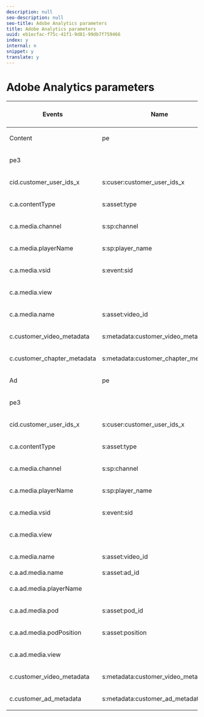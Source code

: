 ```yaml
---
description: null
seo-description: null
seo-title: Adobe Analytics parameters
title: Adobe Analytics parameters
uuid: eb1ecfac-f75c-41f1-9d81-99db7f759466
index: y
internal: n
snippet: y
translate: y
---
```


# Adobe Analytics parameters



<table id="table_2853201180394C8CB51891ACEF525852"> 
 <thead> 
  <tr> 
   <th colname="col1" class="entry">Events</th> 
   <th colname="col2" class="entry">Name</th> 
   <th colname="col3" class="entry">Heartbeat Mapping Parameter</th> 
   <th colname="col4" class="entry">Required / Optional</th> 
   <th colname="col5" class="entry">Value Range</th> 
  </tr> 
 </thead>
 <tbody> 
  <tr> 
   <td morerows="10" colname="col1">Content</td> 
   <td colname="col2"> <p><span class="codeph">pe</span> </p> </td> 
   <td colname="col3"> </td> 
   <td colname="col4"> <p>R</p> </td> 
   <td colname="col5"> <p><span class="codeph">ms_s</span> </p> </td> 
  </tr> 
  <tr> 
   <td colname="col2"> <p><span class="codeph">pe3</span> </p> </td> 
   <td colname="col3"> </td> 
   <td colname="col4"> <p>R</p> </td> 
   <td colname="col5"> <p><span class="codeph">video</span> </p> </td> 
  </tr> 
  <tr> 
   <td colname="col2"><span class="codeph">cid.customer_user_ids_x</span> </td> 
   <td colname="col3"> <p><span class="codeph">s:cuser:customer_user_ids_x</span> </p> </td> 
   <td colname="col4"> <p>O</p> </td> 
   <td colname="col5"> </td> 
  </tr> 
  <tr> 
   <td colname="col2"> <p><span class="codeph">c.a.contentType</span> </p> </td> 
   <td colname="col3"> <p><span class="codeph">s:asset:type</span> </p> </td> 
   <td colname="col4"> <p>R</p> </td> 
   <td colname="col5"> </td> 
  </tr> 
  <tr> 
   <td colname="col2"> <p><span class="codeph">c.a.media.channel</span> </p> </td> 
   <td colname="col3"> <p><span class="codeph">s:sp:channel</span> </p> </td> 
   <td colname="col4"> <p>R</p> </td> 
   <td colname="col5"> </td> 
  </tr> 
  <tr> 
   <td colname="col2"> <p><span class="codeph">c.a.media.playerName</span> </p> </td> 
   <td colname="col3"> <p><span class="codeph">s:sp:player_name</span> </p> </td> 
   <td colname="col4"> <p>O</p> </td> 
   <td colname="col5"> </td> 
  </tr> 
  <tr> 
   <td colname="col2"> <p><span class="codeph">c.a.media.vsid</span> </p> </td> 
   <td colname="col3"> <p><span class="codeph">s:event:sid</span> </p> </td> 
   <td colname="col4"> <p>R</p> </td> 
   <td colname="col5"> </td> 
  </tr> 
  <tr> 
   <td colname="col2"> <p><span class="codeph">c.a.media.view</span> </p> </td> 
   <td colname="col3"> </td> 
   <td colname="col4"> <p>R</p> </td> 
   <td colname="col5"> <p><span class="codeph">TRUE</span> </p> </td> 
  </tr> 
  <tr> 
   <td colname="col2"><span class="codeph">c.a.media.name</span> </td> 
   <td colname="col3"> <p><span class="codeph">s:asset:video_id</span> </p> </td> 
   <td colname="col4"> </td> 
   <td colname="col5"> </td> 
  </tr> 
  <tr> 
   <td colname="col2"><span class="codeph">c.customer_video_metadata</span> </td> 
   <td colname="col3"> <p><span class="codeph">s:metadata:customer_video_metadata</span> </p> </td> 
   <td colname="col4">O</td> 
   <td colname="col5"> </td> 
  </tr> 
  <tr> 
   <td colname="col2"> <p><span class="codeph">c.customer_chapter_metadata</span> </p> </td> 
   <td colname="col3"> <p><span class="codeph">s:metadata:customer_chapter_metadata</span> </p> </td> 
   <td colname="col4"> <p>O</p> </td> 
   <td colname="col5"> </td> 
  </tr> 
  <tr> 
   <td colname="col1" morerows="15">Ad</td> 
   <td colname="col2"> <p><span class="codeph">pe</span> </p> </td> 
   <td colname="col3"> </td> 
   <td colname="col4"> <p>R</p> </td> 
   <td colname="col5"> <p><span class="codeph">msa_s</span> </p> </td> 
  </tr> 
  <tr> 
   <td colname="col2"> <p><span class="codeph">pe3</span> </p> </td> 
   <td colname="col3"> </td> 
   <td colname="col4"> <p>R</p> </td> 
   <td colname="col5"> <p><span class="codeph">videoAd</span> </p> </td> 
  </tr> 
  <tr> 
   <td colname="col2"> <p><span class="codeph">cid.customer_user_ids_x</span> </p> </td> 
   <td colname="col3"> <p><span class="codeph">s:cuser:customer_user_ids_x</span> </p> </td> 
   <td colname="col4"> <p>O</p> </td> 
   <td colname="col5"> </td> 
  </tr> 
  <tr> 
   <td colname="col2"><span class="codeph">c.a.contentType</span> </td> 
   <td colname="col3"> <p><span class="codeph">s:asset:type</span> </p> </td> 
   <td colname="col4"> <p>R</p> </td> 
   <td colname="col5"> </td> 
  </tr> 
  <tr> 
   <td colname="col2"> <p><span class="codeph">c.a.media.channel</span> </p> </td> 
   <td colname="col3"> <p><span class="codeph">s:sp:channel</span> </p> </td> 
   <td colname="col4"> </td> 
   <td colname="col5"> </td> 
  </tr> 
  <tr> 
   <td colname="col2"> <p><span class="codeph">c.a.media.playerName</span> </p> </td> 
   <td colname="col3"> <p><span class="codeph">s:sp:player_name</span> </p> </td> 
   <td colname="col4"> </td> 
   <td colname="col5"> </td> 
  </tr> 
  <tr> 
   <td colname="col2"> <p><span class="codeph">c.a.media.vsid</span> </p> </td> 
   <td colname="col3"> <p><span class="codeph">s:event:sid</span> </p> </td> 
   <td colname="col4"> <p>R</p> </td> 
   <td colname="col5"> </td> 
  </tr> 
  <tr> 
   <td colname="col2"> <p><span class="codeph">c.a.media.view</span> </p> </td> 
   <td colname="col3"> </td> 
   <td colname="col4"> <p>R</p> </td> 
   <td colname="col5"> <p><span class="codeph">TRUE</span> </p> </td> 
  </tr> 
  <tr> 
   <td colname="col2"><span class="codeph">c.a.media.name</span> </td> 
   <td colname="col3"><span class="codeph">s:asset:video_id</span> </td> 
   <td colname="col4"> <p>R</p> </td> 
   <td colname="col5"> </td> 
  </tr> 
  <tr> 
   <td colname="col2"><span class="codeph">c.a.ad.media.name</span> </td> 
   <td colname="col3"><span class="codeph">s:asset:ad_id</span> </td> 
   <td colname="col4">R</td> 
   <td colname="col5"> </td> 
  </tr> 
  <tr> 
   <td colname="col2"> <p><span class="codeph">c.a.ad.media.playerName</span> </p> </td> 
   <td colname="col3"> </td> 
   <td colname="col4"> </td> 
   <td colname="col5"> </td> 
  </tr> 
  <tr> 
   <td colname="col2"> <p><span class="codeph">c.a.ad.media.pod</span> </p> </td> 
   <td colname="col3"> <p><span class="codeph">s:asset:pod_id</span> </p> </td> 
   <td colname="col4"> </td> 
   <td colname="col5"> </td> 
  </tr> 
  <tr> 
   <td colname="col2"><span class="codeph">c.a.ad.media.podPosition</span> </td> 
   <td colname="col3"> <p><span class="codeph">s:asset:position</span> </p> </td> 
   <td colname="col4"> </td> 
   <td colname="col5"> </td> 
  </tr> 
  <tr> 
   <td colname="col2"> <p><span class="codeph">c.a.ad.media.view</span> </p> </td> 
   <td colname="col3"> </td> 
   <td colname="col4"> </td> 
   <td colname="col5"> <p><span class="codeph">TRUE</span> </p> </td> 
  </tr> 
  <tr> 
   <td colname="col2"> <p><span class="codeph">c.customer_video_metadata</span> </p> </td> 
   <td colname="col3"> <p><span class="codeph">s:metadata:customer_video_metadata</span> </p> </td> 
   <td colname="col4"> <p>O</p> </td> 
   <td colname="col5"> </td> 
  </tr> 
  <tr> 
   <td colname="col2"><span class="codeph">c.customer_ad_metadata</span> </td> 
   <td colname="col3"> <p><span class="codeph">s:metadata:customer_ad_metadata</span> </p> </td> 
   <td colname="col4"> <p>O</p> </td> 
   <td colname="col5"> </td> 
  </tr> 
 </tbody> 
</table>

